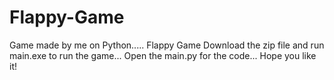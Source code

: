 # Flappy-Game
Game made by me on Python..... Flappy Game
Download the zip file and run main.exe to run the game...
Open the main.py for the code...
Hope you like it!
